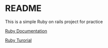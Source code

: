 # README

This is a simple Ruby on rails project for practice

[Ruby Documentation](url:https://api.rubyonrails.org/)

[Ruby Turorial](url:https://gorails.com/)


